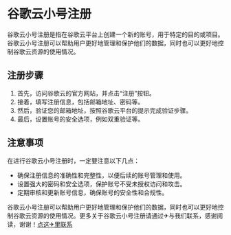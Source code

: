# 谷歌云小号注册

谷歌云小号注册是指在谷歌云平台上创建一个新的账号，用于特定的目的或项目。谷歌云小号注册可以帮助用户更好地管理和保护他们的数据，同时也可以更好地控制谷歌云资源的使用情况。

## 注册步骤

1. 首先，访问谷歌云的官方网站，并点击“注册”按钮。
2. 接着，填写注册信息，包括邮箱地址、密码等。
3. 然后，验证您的邮箱地址，按照谷歌云平台的提示完成验证步骤。
4. 最后，设置账号的安全选项，例如双重验证等。

## 注意事项

在进行谷歌云小号注册时，一定要注意以下几点：
- 确保注册信息的准确性和完整性，以便后续的账号管理和使用。
- 设置强大的密码和安全选项，保护账号不受未授权访问和攻击。
- 定期审核和更新账号信息，确保账号的安全性和合规性。

谷歌云小号注册可以帮助用户更好地管理和保护他们的数据，同时也可以更好地控制谷歌云资源的使用情况。更多关于谷歌云小号注册请通过✈与我们联系，感谢阅读，谢谢！[点这✈里联系](https://ss.k02.cc)
